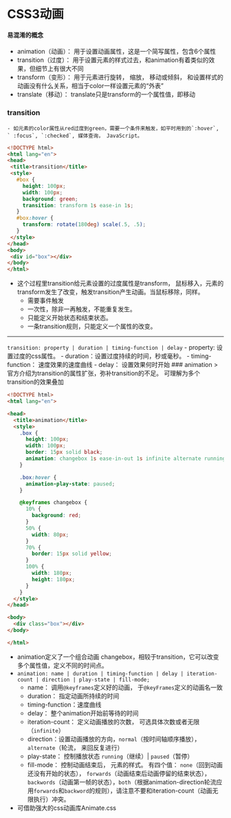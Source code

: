 # CSS3动画

#### 易混淆的概念
 - animation（动画）： 用于设置动画属性，这是一个简写属性，包含6个属性
 - transition（过度）： 用于设置元素的样式过去，和animation有着类似的效果，但细节上有很大不同
 - transform（变形）： 用于元素进行旋转， 缩放， 移动或倾斜， 和设置样式的动画没有什么关系，相当于color一样设置元素的“外表”
 - translate（移动）： translate只是transform的一个属性值，即移动

 ### transition
	- 如元素的color属性从red过度到green，需要一个条件来触发，如平时用到的`:hover`, ` :focus`, `:checked`, 媒体查询， JavaScript。

 ```html
 <!DOCTYPE html>
<html lang="en">
<head>
  <title>transition</title>
  <style>
    #box {
      height: 100px;
      width: 100px;
      background: green;
      transition: transform 1s ease-in 1s;
    }
    #box:hover {
      transform: rotate(180deg) scale(.5, .5);
    }
  </style>
</head>
<body>
  <div id="box"></div>
</body>
</html>
 ```
 - 这个过程里transition给元素设置的过度属性是transform， 鼠标移入，元素的transform发生了改变，触发transition产生动画。当鼠标移除，同样。
	 - 需要事件触发
	 - 一次性，除非一再触发，不能重复发生。
	 - 只能定义开始状态和结束状态。
	 - 一条transition规则，只能定义一个属性的改变。
 ----------------------
 `transition: property | duration | timing-function | delay`
	- property: 设置过度的css属性。
	- duration：设置过度持续的时间，秒或毫秒。
	- timing-function： 速度效果的速度曲线
	- delay： 设置效果何时开始
	### animation
	> 官方介绍为transition的属性扩张，弥补transition的不足。 可理解为多个transition的效果叠加
```html
<!DOCTYPE html>
<html lang="en">

<head>
  <title>animation</title>
  <style>
    .box {
      height: 100px;
      width: 100px;
      border: 15px solid black;
      animation: changebox 1s ease-in-out 1s infinite alternate running forwards;
    }

    .box:hover {
      animation-play-state: paused;
    }

    @keyframes changebox {
      10% {
        background: red;
      }
      50% {
        width: 80px;
      }
      70% {
        border: 15px solid yellow;
      }
      100% {
        width: 180px;
        height: 180px;
      }
    }
  </style>
</head>

<body>
  <div class="box"></div>
</body>

</html>
```
- animation定义了一个组合动画 changebox，相较于transition，它可以改变多个属性值，定义不同的时间点。
- `animation: name | duration | timing-function | delay | iteration-count | direction | play-state | fill-mode;`
	- name： 调用`@keyframes`定义好的动画， 于`@keyFrames`定义的动画名一致
	- duration： 指定动画所持续的时间
	- timing-function：速度曲线
	- delay： 整个animation开始前等待的时间
	- iteration-count： 定义动画播放的次数， 可选具体次数或者无限（`infinite`）
	- direction：设置动画播放的方向，`normal`（按时间轴顺序播放）， `alternate`（轮流， 来回反复进行）
	- play-state： 控制播放状态 `running`（继续）| `paused`（暂停）
	- fill-mode： 控制动画结束后， 元素的样式。 有四个值： `none`（回到动画还没有开始的状态）， `forwards`（动画结束后动画停留的结束状态），`backwords`（动画第一帧的状态），`both`（根据animation-direction轮流应用`forwards`和`backword`的规则），请注意不要和iteration-count（动画无限执行）冲突。
- 可借助强大的css动画库Animate.css 
